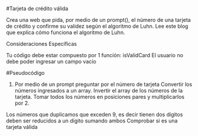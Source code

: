 #Tarjeta de crédito válida

Crea una web que pida, por medio de un prompt(), el número de una tarjeta de crédito y confirme su validez según el algoritmo de Luhn. Lee este blog que explica cómo funciona el algoritmo de Luhn.

Consideraciones Específicas

Tu código debe estar compuesto por 1 función: isValidCard
El usuario no debe poder ingresar un campo vacío

#Pseudocódigo

1. Por medio de un prompt preguntar por el número de tarjeta
 Convertir los números ingresados a un array. 
 Invertir el array de los números de la tarjeta.
 Tomar todos los números en posiciones pares y multiplicarlos por 2.
  
 Los números que duplicamos que exceden 9, es decir tienen dos dígitos deben ser reducidos a un dígito sumando ambos
 Comprobar si es una tarjeta válida